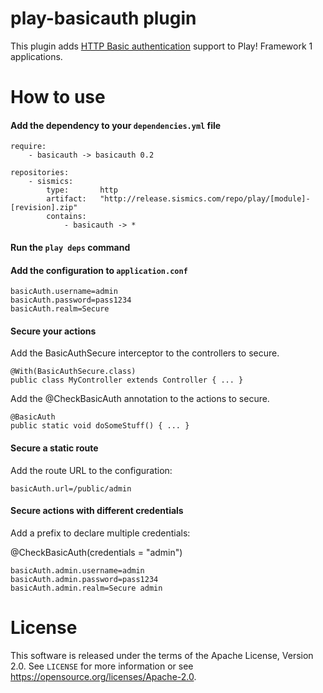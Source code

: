 # play-basicauth plugin

This plugin adds [HTTP Basic authentication](https://en.wikipedia.org/wiki/Basic_access_authentication) support to Play! Framework 1 applications.

# How to use

####  Add the dependency to your `dependencies.yml` file

```
require:
    - basicauth -> basicauth 0.2

repositories:
    - sismics:
        type:       http
        artifact:   "http://release.sismics.com/repo/play/[module]-[revision].zip"
        contains:
            - basicauth -> *

```
####  Run the `play deps` command

####  Add the configuration to `application.conf`

```
basicAuth.username=admin
basicAuth.password=pass1234
basicAuth.realm=Secure
```

####  Secure your actions

Add the BasicAuthSecure interceptor to the controllers to secure.

```
@With(BasicAuthSecure.class)
public class MyController extends Controller { ... }
```

Add the @CheckBasicAuth annotation to the actions to secure.

```
@BasicAuth
public static void doSomeStuff() { ... }
```

####  Secure a static route

Add the route URL to the configuration:

```
basicAuth.url=/public/admin
```

####  Secure actions with different credentials

Add a prefix to declare multiple credentials: 

@CheckBasicAuth(credentials = "admin")

```
basicAuth.admin.username=admin
basicAuth.admin.password=pass1234
basicAuth.admin.realm=Secure admin
```

# License

This software is released under the terms of the Apache License, Version 2.0. See `LICENSE` for more
information or see <https://opensource.org/licenses/Apache-2.0>.
